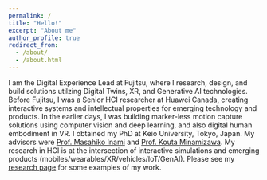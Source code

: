 ```yaml
---
permalink: /
title: "Hello!"
excerpt: "About me"
author_profile: true
redirect_from: 
  - /about/
  - /about.html
---
```


I am the Digital Experience Lead at Fujitsu, where I research, design, and build solutions utilzing Digital Twins, XR, and Generative AI technologies.
Before Fujitsu, I was a Senior HCI researcher at Huawei Canada, creating interactive systems and intellectual properties for emerging technology and products.
In the earlier days, I was building marker-less motion capture solutions using computer vision and deep learning, and also digital human embodiment in VR.
I obtained my PhD at Keio University, Tokyo, Japan.
My advisors were [Prof. Masahiko Inami](https://www.rcast.u-tokyo.ac.jp/en/research/people/staff-inami_masahiko.html) and [Prof. Kouta Minamizawa](https://www.kmd.keio.ac.jp/faculty/kouta-minamizawa).
My research in HCI is at the intersection of interactive simulations and emerging products (mobiles/wearables/XR/vehicles/IoT/GenAI).
Please see my [research page](https://kevinfan.com/research/) for some examples of my work.